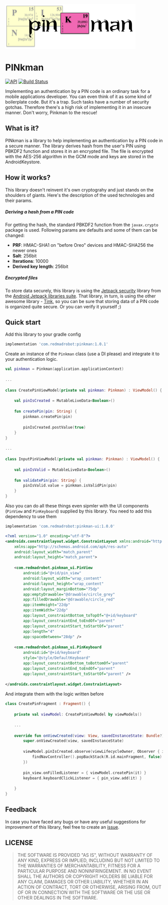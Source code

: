 ![](img/logo.png)

# PINkman
[![API](https://img.shields.io/badge/API-23%2B-red.svg?style=flat)](https://android-arsenal.com/api?level=23)
[![Build Status](https://travis-ci.org/RedMadRobot/PINkman.svg?branch=master)](https://travis-ci.org/RedMadRobot/PINkman)


Implementing an authentication by a PIN code is an ordinary task for a
mobile applications developer. You can even think of it as some kind of
boilerplate code. But it's a trap. Such tasks have a number of security
gotchas. Therefore there's a high risk of implementing it in an insecure
manner. Don't worry, Pinkman to the rescue!

## What is it?

PINkman is a library to help implementing an authentication by a PIN
code in a secure manner. The library derives hash from the user's PIN
using PBKDF2 function and stores it in an encrypted file. The file is
encrypted with the AES-256 algorithm in the GCM mode and keys are stored
in the AndroidKeystore.

## How it works?

This library doesn't reinvent it's own cryptograhy and just stands on
the shoulders of giants. Here's the description of the used technologies
and their params.

##### Deriving a hash from a PIN code

For getting the hash, the standard PBKDF2 function from the
`javax.crypto` package is used. Following params are defaults and some
of them can be changed:

- **PRF**: HMAC-SHA1 on "before Oreo" devices and HMAC-SHA256 the newer
  ones
- **Salt**: 256bit
- **Iterations**: 10000
- **Derived key length**: 256bit

##### Encrypted files

To store data securely, this library is using the
[Jetpack security](https://developer.android.com/jetpack/androidx/releases/security)
library from the
[Android Jetpack libraries suite](https://developer.android.com/jetpack).
That library, in turn, is using the other awesome library -
[Tink](https://github.com/google/tink), so you can be sure that storing
data of a PIN code is organized quite secure. Or you can verify it
yourself ;)


## Quick start

Add this library to your gradle config

```groovy
implementation 'com.redmadrobot:pinkman:1.0.1'
```

Create an instance of the `Pinkman` class (use a DI please) and
integrate it to your authentication logic.

```kotlin
val pinkman = Pinkman(application.applicationContext)

...

class CreatePinViewModel(private val pinkman: Pinkman) : ViewModel() {

    val pinIsCreated = MutableLiveData<Boolean>()

    fun createPin(pin: String) {
        pinkman.createPin(pin)

        pinIsCreated.postValue(true)
    }
}

...

class InputPinViewModel(private val pinkman: Pinkman) : ViewModel() {

    val pinIsValid = MutableLiveData<Boolean>()

    fun validatePin(pin: String) {
        pinIsValid.value = pinkman.isValidPin(pin)
    }
}
```

Also you can do all these things even sipmler with the UI components
(`PinView` and `PinKeyboard`) supplied by this library. You need to add
this dependency to use them

```groovy
implementation 'com.redmadrobot:pinkman-ui:1.0.0' 
```

```xml
<?xml version="1.0" encoding="utf-8"?>
<androidx.constraintlayout.widget.ConstraintLayout xmlns:android="http://schemas.android.com/apk/res/android"
    xmlns:app="http://schemas.android.com/apk/res-auto"
    android:layout_width="match_parent"
    android:layout_height="match_parent">

    <com.redmadrobot.pinkman_ui.PinView
        android:id="@+id/pin_view"
        android:layout_width="wrap_content"
        android:layout_height="wrap_content"
        android:layout_marginBottom="75dp"
        app:emptyDrawable="@drawable/circle_grey"
        app:filledDrawable="@drawable/circle_red"
        app:itemHeight="22dp"
        app:itemWidth="22dp"
        app:layout_constraintBottom_toTopOf="@+id/keyboard"
        app:layout_constraintEnd_toEndOf="parent"
        app:layout_constraintStart_toStartOf="parent"
        app:length="4"
        app:spaceBetween="28dp" />

    <com.redmadrobot.pinkman_ui.PinKeyboard
        android:id="@+id/keyboard"
        style="@style/DefaultKeyboard"
        app:layout_constraintBottom_toBottomOf="parent"
        app:layout_constraintEnd_toEndOf="parent"
        app:layout_constraintStart_toStartOf="parent" />

</androidx.constraintlayout.widget.ConstraintLayout>

```

And integrate them with the logic written before

```kotlin
class CreatePinFragment : Fragment() {

    private val viewModel: CreatePinViewModel by viewModels()

    ...
    
    override fun onViewCreated(view: View, savedInstanceState: Bundle?) {
        super.onViewCreated(view, savedInstanceState)

        viewModel.pinIsCreated.observe(viewLifecycleOwner, Observer { isCreated ->
            findNavController().popBackStack(R.id.mainFragment, false)
        })

        pin_view.onFilledListener = { viewModel.createPin(it) }
        keyboard.keyboardClickListener = { pin_view.add(it) }

    }
}
```

## Feedback

In case you have faced any bugs or have any useful suggestions for
improvement of this library, feel free to create an
[issue](https://github.com/RedMadRobot/PINkman/issues).

## LICENSE

>THE SOFTWARE IS PROVIDED "AS IS", WITHOUT WARRANTY OF ANY KIND, EXPRESS
>OR IMPLIED, INCLUDING BUT NOT LIMITED TO THE WARRANTIES OF
>MERCHANTABILITY, FITNESS FOR A PARTICULAR PURPOSE AND NONINFRINGEMENT.
>IN NO EVENT SHALL THE AUTHORS OR COPYRIGHT HOLDERS BE LIABLE FOR ANY
>CLAIM, DAMAGES OR OTHER LIABILITY, WHETHER IN AN ACTION OF CONTRACT,
>TORT OR OTHERWISE, ARISING FROM, OUT OF OR IN CONNECTION WITH THE
>SOFTWARE OR THE USE OR OTHER DEALINGS IN THE SOFTWARE.


